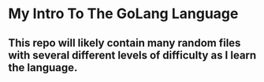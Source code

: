 # My Intro To The GoLang Language

## This repo will likely contain many random files with several different levels of difficulty as I learn the language.

